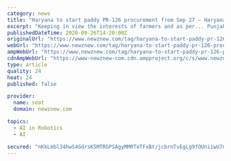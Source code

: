 ```yaml
---
category: news
title: "Haryana to start paddy PR-126 procurement from Sep 27 – Haryana CM"
excerpt: "Keeping in view the interests of farmers and as per... Punjab Marriage Palace & Resort Association Submits Memorandum to CM Punjab Marriage Palace & Resort Association Submits Memorandum to CM: Punjab government should reopen the state's marriage palaces & resorts by"
publishedDateTime: 2020-09-26T14:20:00Z
originalUrl: "https://www.newznew.com/tag/haryana-to-start-paddy-pr-126-procurement-from-sep-27-haryana-cm/"
webUrl: "https://www.newznew.com/tag/haryana-to-start-paddy-pr-126-procurement-from-sep-27-haryana-cm/"
ampWebUrl: "https://www.newznew.com/tag/haryana-to-start-paddy-pr-126-procurement-from-sep-27-haryana-cm/amp/"
cdnAmpWebUrl: "https://www-newznew-com.cdn.ampproject.org/c/s/www.newznew.com/tag/haryana-to-start-paddy-pr-126-procurement-from-sep-27-haryana-cm/amp/"
type: article
quality: 24
heat: 24
published: false

provider:
  name: seat
  domain: newznew.com

topics:
  - AI in Robotics
  - AI

secured: "nKkLmbl34hwS4GdrsK5MTRGPSAgyMMRTeTFxBt/jcbrnTvEgLg9fOUniiwU7nRwfcetgpoqCdQhHXohGPDDMRSBx1QOw5/u1c9MfY7kd3BPr51H/CKnFItkaCvlxnFeCpz0cV1P1BBkgW4t35vVHXM05kxpG2onTHWYvzZVy40ft6ltE1FOmdtxcNm0GFdJlRzU/lAbcHhTapFzTUxy2xSJW1mylcszD9DtNNvFJwppxnOhi0Pl+DGvmiM98j6x7sVw201Q5iLCD1qK5MeL8eSoo6nnJUQKqbDHLLcBLM7aWmTzbOYyLkCKKTsblIpmk27P1vFAhDrpYl1HC2mONxIZHi0gj/wJaycikRrneSVE=;YEyAzdBZQurR+ZIbPGtWSA=="
---
```


